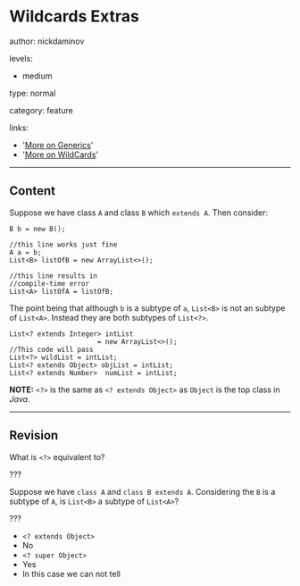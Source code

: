 # Wildcards Extras
author: nickdaminov

levels:

  - medium

type: normal

category: feature

links:

  - '[More on Generics](https://docs.oracle.com/javase/tutorial/java/generics/inheritance.html)'
  - '[More on WildCards](https://docs.oracle.com/javase/tutorial/java/generics/subtyping.html)'

---
## Content

Suppose we have class `A` and class `B` which `extends A`. Then consider:
```
B b = new B();                           

//this line works just fine     
A a = b;        
List<B> listOfB = new ArrayList<>();

//this line results in 
//compile-time error
List<A> listOfA = listOfB;
```
The point being that although `b` is a subtype of `a`, `List<B>` is not an subtype of `List<A>`. Instead they are both subtypes of `List<?>`.
```
List<? extends Integer> intList
                      = new ArrayList<>();
//This code will pass
List<?> wildList = intList;
List<? extends Object> objList = intList;
List<? extends Number>  numList = intList;
```

**NOTE:** `<?>` is the same as `<? extends Object>` as `Object` is the top class in *Java*.

---
## Revision
What is `<?>` equivalent to?

???

Suppose we have `class A` and `class B extends A`.
Considering the `B` is a subtype of `A`, is `List<B>` a subtype of `List<A>`?

???

* `<? extends Object>`
* No
* `<? super Object>`
* Yes
* In this case we can not tell
